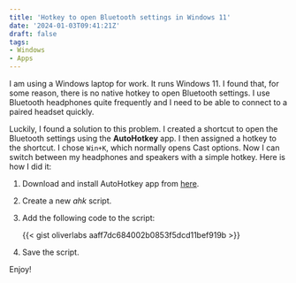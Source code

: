 ```yaml
---
title: 'Hotkey to open Bluetooth settings in Windows 11'
date: '2024-01-03T09:41:21Z'
draft: false
tags:
- Windows
- Apps
---
```


I am using a Windows laptop for work. It runs Windows 11. I found that, for some reason, there is no native hotkey to open Bluetooth settings. I use Bluetooth headphones quite frequently and I need to be able to connect to a paired headset quickly.

Luckily, I found a solution to this problem. I created a shortcut to open the Bluetooth settings using the **AutoHotkey** app. I then assigned a hotkey to the shortcut. I chose `Win+K`, which normally opens Cast options. Now I can switch between my headphones and speakers with a simple hotkey. Here is how I did it:

1. Download and install AutoHotkey app from [here](https://www.autohotkey.com/).
2. Create a new *ahk* script.
3. Add the following code to the script:

    {{< gist oliverlabs aaff7dc684002b0853f5dcd11bef919b >}}

4. Save the script.

Enjoy!
